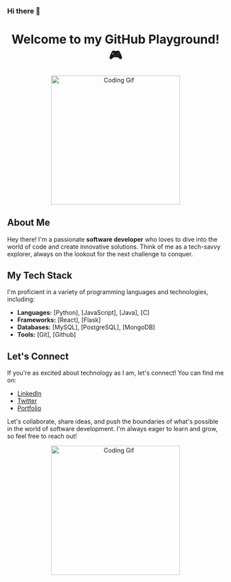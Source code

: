 ### Hi there 👋

<!--
**Ayush0901/Ayush0901** is a ✨ _special_ ✨ repository because its `README.md` (this file) appears on your GitHub profile.

Here are some ideas to get you started:

- 🔭 I’m currently working on ...
- 🌱 I’m currently learning ...
- 👯 I’m looking to collaborate on ...
- 🤔 I’m looking for help with ...
- 💬 Ask me about ...
- 📫 How to reach me: ...
- 😄 Pronouns: ...
- ⚡ Fun fact: ...
-->

<h1 align="center">Welcome to my GitHub Playground! 🎮</h1>

<p align="center">
  <img src="https://media.giphy.com/media/LmNwrBhejkK9EFP504/giphy.gif" alt="Coding Gif" width="300">
</p>

<h2>About Me</h2>

Hey there! I'm a passionate **software developer** who loves to dive into the world of code and create innovative solutions. Think of me as a tech-savvy explorer, always on the lookout for the next challenge to conquer.

<h2>My Tech Stack</h2>

I'm proficient in a variety of programming languages and technologies, including:

- **Languages:** [Python], [JavaScript], [Java], [C]
- **Frameworks:** [React], [Flask]
- **Databases:** [MySQL], [PostgreSQL], [MongoDB]
- **Tools:** [Git], [Github]



<h2>Let's Connect</h2>

If you're as excited about technology as I am, let's connect! You can find me on:

- [LinkedIn](https://www.linkedin.com/in/ayush-negi-1b267b215/)
- [Twitter](https://x.com/AyushNe87369603)
- [Portfolio](https://ayush0901.github.io/MySite/)

Let's collaborate, share ideas, and push the boundaries of what's possible in the world of software development. I'm always eager to learn and grow, so feel free to reach out!

<p align="center">
  <img src="https://media.giphy.com/media/LmNwrBhejkK9EFP504/giphy.gif" alt="Coding Gif" width="300">
</p>

